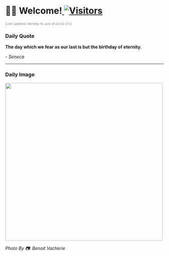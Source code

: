 <h1>👋🏽 Welcome!<a href="https://github.com/OmitNomis/"> <img src="https://visitor-badge.laobi.icu/badge?page_id=OmitNomis" alt="Visitors"></a></h1>

<i><p style="font-size: 0.6rem; color:gray">(Last Updated: Monday 16 June at 02:04 UTC)</p></i>

<h3> Daily Quote </h3>
<b><p>The day which we fear as our last  is but the birthday of eternity.</p></b>
<i><caption style="font-size: 0.8rem; color:gray;">- Seneca</caption></i>


<hr>

<h3>Daily Image</h3>
<a href="https://images.pexels.com/photos/32549629/pexels-photo-32549629.jpeg" target="_blank"><img style="height:500px;" src="https://images.pexels.com/photos/32549629/pexels-photo-32549629.jpeg"/></a>

<i><caption style="font-size: 0.8rem; color:gray;"> Photo By 📷: Benoit Vacherie</caption></i>

